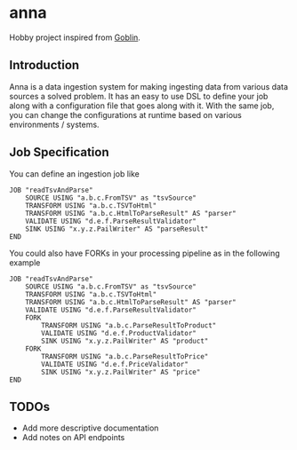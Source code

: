 # anna
Hobby project inspired from [Goblin](https://github.com/linkedin/gobblin).

## Introduction
Anna is a data ingestion system for making ingesting data from various data sources a solved problem. It has an easy
to use DSL to define your job along with a configuration file that goes along with it. With the same job, you can
change the configurations at runtime based on various environments / systems.

## Job Specification
You can define an ingestion job like
```
JOB "readTsvAndParse"
    SOURCE USING "a.b.c.FromTSV" as "tsvSource"
    TRANSFORM USING "a.b.c.TSVToHtml"
    TRANSFORM USING "a.b.c.HtmlToParseResult" AS "parser"
    VALIDATE USING "d.e.f.ParseResultValidator"
    SINK USING "x.y.z.PailWriter" AS "parseResult"
END
```
You could also have FORKs in your processing pipeline as in the following example
```
JOB "readTsvAndParse"
    SOURCE USING "a.b.c.FromTSV" as "tsvSource"
    TRANSFORM USING "a.b.c.TSVToHtml"
    TRANSFORM USING "a.b.c.HtmlToParseResult" AS "parser"
    VALIDATE USING "d.e.f.ParseResultValidator"
    FORK
        TRANSFORM USING "a.b.c.ParseResultToProduct"
        VALIDATE USING "d.e.f.ProductValidator"
        SINK USING "x.y.z.PailWriter" AS "product"
    FORK
        TRANSFORM USING "a.b.c.ParseResultToPrice"
        VALIDATE USING "d.e.f.PriceValidator"
        SINK USING "x.y.z.PailWriter" AS "price"
END
```

## TODOs
- Add more descriptive documentation
- Add notes on API endpoints
